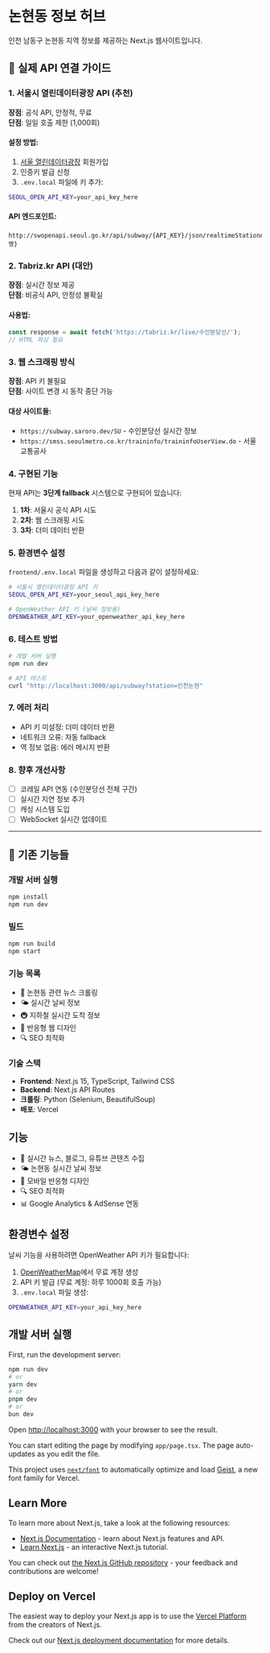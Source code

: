 # 논현동 정보 허브

인천 남동구 논현동 지역 정보를 제공하는 Next.js 웹사이트입니다.

## 🚀 실제 API 연결 가이드

### 1. 서울시 열린데이터광장 API (추천)

**장점**: 공식 API, 안정적, 무료  
**단점**: 일일 호출 제한 (1,000회)

#### 설정 방법:
1. [서울 열린데이터광장](https://data.seoul.go.kr/) 회원가입
2. 인증키 발급 신청
3. `.env.local` 파일에 키 추가:
```bash
SEOUL_OPEN_API_KEY=your_api_key_here
```

#### API 엔드포인트:
```
http://swopenapi.seoul.go.kr/api/subway/{API_KEY}/json/realtimeStationArrival/0/10/{역명}
```

### 2. Tabriz.kr API (대안)

**장점**: 실시간 정보 제공  
**단점**: 비공식 API, 안정성 불확실

#### 사용법:
```javascript
const response = await fetch('https://tabriz.kr/live/수인분당선/');
// HTML 파싱 필요
```

### 3. 웹 스크래핑 방식

**장점**: API 키 불필요  
**단점**: 사이트 변경 시 동작 중단 가능

#### 대상 사이트들:
- `https://subway.saroro.dev/SU` - 수인분당선 실시간 정보
- `https://smss.seoulmetro.co.kr/traininfo/traininfoUserView.do` - 서울교통공사

### 4. 구현된 기능

현재 API는 **3단계 fallback** 시스템으로 구현되어 있습니다:

1. **1차**: 서울시 공식 API 시도
2. **2차**: 웹 스크래핑 시도  
3. **3차**: 더미 데이터 반환

### 5. 환경변수 설정

`frontend/.env.local` 파일을 생성하고 다음과 같이 설정하세요:

```bash
# 서울시 열린데이터광장 API 키
SEOUL_OPEN_API_KEY=your_seoul_api_key_here

# OpenWeather API 키 (날씨 정보용)
OPENWEATHER_API_KEY=your_openweather_api_key_here
```

### 6. 테스트 방법

```bash
# 개발 서버 실행
npm run dev

# API 테스트
curl "http://localhost:3000/api/subway?station=인천논현"
```

### 7. 에러 처리

- API 키 미설정: 더미 데이터 반환
- 네트워크 오류: 자동 fallback
- 역 정보 없음: 에러 메시지 반환

### 8. 향후 개선사항

- [ ] 코레일 API 연동 (수인분당선 전체 구간)
- [ ] 실시간 지연 정보 추가
- [ ] 캐싱 시스템 도입
- [ ] WebSocket 실시간 업데이트

---

## 📱 기존 기능들

### 개발 서버 실행
```bash
npm install
npm run dev
```

### 빌드
```bash
npm run build
npm start
```

### 기능 목록
- 📰 논현동 관련 뉴스 크롤링
- 🌤️ 실시간 날씨 정보
- 🚇 지하철 실시간 도착 정보
- 📱 반응형 웹 디자인
- 🔍 SEO 최적화

### 기술 스택
- **Frontend**: Next.js 15, TypeScript, Tailwind CSS
- **Backend**: Next.js API Routes
- **크롤링**: Python (Selenium, BeautifulSoup)
- **배포**: Vercel

## 기능

- 📰 실시간 뉴스, 블로그, 유튜브 콘텐츠 수집
- 🌤️ 논현동 실시간 날씨 정보
- 📱 모바일 반응형 디자인
- 🔍 SEO 최적화
- 📊 Google Analytics & AdSense 연동

## 환경변수 설정

날씨 기능을 사용하려면 OpenWeather API 키가 필요합니다:

1. [OpenWeatherMap](https://openweathermap.org/api)에서 무료 계정 생성
2. API 키 발급 (무료 계정: 하루 1000회 호출 가능)
3. `.env.local` 파일 생성:

```bash
OPENWEATHER_API_KEY=your_api_key_here
```

## 개발 서버 실행

First, run the development server:

```bash
npm run dev
# or
yarn dev
# or
pnpm dev
# or
bun dev
```

Open [http://localhost:3000](http://localhost:3000) with your browser to see the result.

You can start editing the page by modifying `app/page.tsx`. The page auto-updates as you edit the file.

This project uses [`next/font`](https://nextjs.org/docs/app/building-your-application/optimizing/fonts) to automatically optimize and load [Geist](https://vercel.com/font), a new font family for Vercel.

## Learn More

To learn more about Next.js, take a look at the following resources:

- [Next.js Documentation](https://nextjs.org/docs) - learn about Next.js features and API.
- [Learn Next.js](https://nextjs.org/learn) - an interactive Next.js tutorial.

You can check out [the Next.js GitHub repository](https://github.com/vercel/next.js) - your feedback and contributions are welcome!

## Deploy on Vercel

The easiest way to deploy your Next.js app is to use the [Vercel Platform](https://vercel.com/new?utm_medium=default-template&filter=next.js&utm_source=create-next-app&utm_campaign=create-next-app-readme) from the creators of Next.js.

Check out our [Next.js deployment documentation](https://nextjs.org/docs/app/building-your-application/deploying) for more details.
